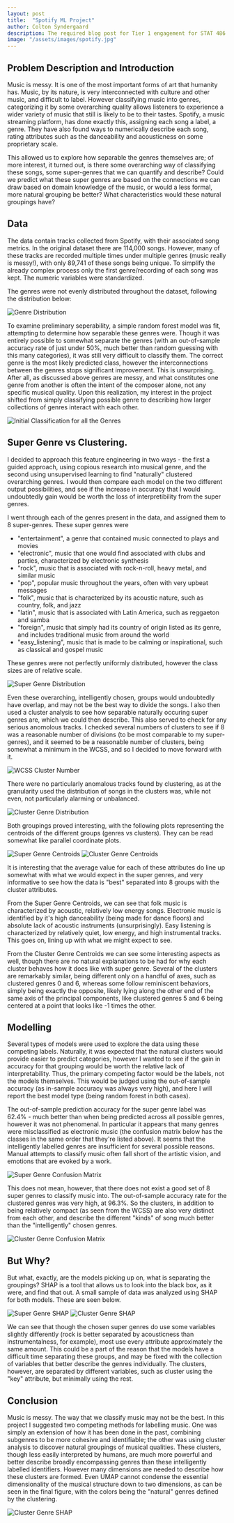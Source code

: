 ```yaml
---
layout: post
title:  "Spotify ML Project"
author: Colton Syndergaard
description: The required blog post for Tier 1 engagement for STAT 486
image: "/assets/images/spotify.jpg"
---
```


## Problem Description and Introduction
Music is messy. It is one of the most important forms of art that humanity has. Music, by its nature, is very interconnected with culture and other music, and difficult to label. However classifying music into genres, categorizing it by some overarching quality allows listeners to experience a wider variety of music that still is likely to be to their tastes. Spotify, a music streaming platform, has done exactly this, assigning each song a label, a genre. They have also found ways to numerically describe each song, rating attributes such as the danceability and acousticness on some proprietary scale.

This allowed us to explore how separable the genres themselves are; of more interest, it turned out, is there some overarching way of classifying these songs, some super-genres that we can quantify and describe? Could we predict what these super genres are based on the connections we can draw based on domain knowledge of the music, or would a less formal, more natural grouping be better? What characteristics would these natural groupings have?

## Data
The data contain tracks collected from Spotify, with their associated song metrics. In the original dataset there are 114,000 songs. However, many of these tracks are recorded multiple times under multiple genres (music really is messy!), with only 89,741 of these songs being unique. To simplify the already complex process only the first genre/recording of each song was kept. The numeric variables were standardized. 

The genres were not evenly distributed throughout the dataset, following the distribution below:

![Genre Distribution]({{site.url}}/{{site.baseurl}}/assets/images/figures/cm_other/genre_distribution.png)

To examine preliminary seperability, a simple random forest model was fit, attempting to determine how separable these genres were. Though it was entirely possible to somewhat separate the genres (with an out-of-sample accuracy rate of just under 50%, much better than random guessing with this many categories), it was still very difficult to classify them. The correct genre is the most likely predicted class, however the interconnections between the genres stops significant improvement. This is unsurprising. After all, as discussed above genres are messy, and what constitutes one genre from another is often the intent of the composer alone, not any specific musical quality. Upon this realization, my interest in the project shifted from simply classifying possible genre to describing how larger collections of genres interact with each other.

![Initial Classification for all the Genres]({{site.url}}/{{site.baseurl}}/assets/images/figures/cm_other/init_rf.png)

## Super Genre vs Clustering.
I decided to approach this feature engineering in two ways - the first a guided approach, using copious research into musical genre, and the second using unsupervised learning to find "naturally" clustered overarching genres. I would then compare each model on the two different output possibilities, and see if the increase in accuracy that I would undoubtedly gain would be worth the loss of interpretibility from the super genres.

I went through each of the genres present in the data, and assigned them to 8 super-genres. These super genres were 
* "entertainment", a genre that contained music connected to plays and movies
* "electronic", music that one would find associated with clubs and parties, characterized by electronic synthesis
* "rock", music that is associated with rock-n-roll, heavy metal, and similar music
* "pop", popular music throughout the years, often with very upbeat messages
* "folk", music that is characterized by its acoustic nature, such as country, folk, and jazz
* "latin", music that is associated with Latin America, such as reggaeton and samba
* "foreign", music that simply had its country of origin listed as its genre, and includes traditional music from around the world
* "easy_listening", music that is made to be calming or inspirational, such as classical and gospel music 

These genres were not perfectly uniformly distributed, however the class sizes are of relative scale.

![Super Genre Distribution]({{site.url}}/{{site.baseurl}}/assets/images/figures/cm_other/super_distribution.png)


Even these overarching, intelligently chosen, groups would undoubtedly have overlap, and may not be the best way to divide the songs. I also then used a cluster analysis to see how separable naturally occuring super genres are, which we could then describe. This also served to check for any serious anomolous tracks. I checked several numbers of clusters to see if 8 was a reasonable number of divisions (to be most comparable to my super-genres), and it seemed to be a reasonable number of clusters, being somewhat a minimum in the WCSS, and so I decided to move forward with it.

![WCSS Cluster Number]({{site.url}}/{{site.baseurl}}/assets/images/figures/cm_other/wcss.png)

There were no particularly anomalous tracks found by clustering, as at the granularity used the distribution of songs in the clusters was, while not even, not particularly alarming or unbalanced.

![Cluster Genre Distribution]({{site.url}}/{{site.baseurl}}/assets/images/figures/cm_other/cluster_distribution.png)

Both groupings proved interesting, with the following plots representing the centroids of the different groups (genres vs clusters). They can be read somewhat like parallel coordinate plots.

![Super Genre Centroids]({{site.url}}/{{site.baseurl}}/assets/images/figures/attributes/super_genre.png)
![Cluster Genre Centroids]({{site.url}}/{{site.baseurl}}/assets/images/figures/attributes/clusters.png)

It is interesting that the average value for each of these attributes do line up somewhat with what we would expect in the super genres, and very informative to see how the data is "best" separated into 8 groups with the cluster attributes. 

From the Super Genre Centroids, we can see that folk music is characterized by acoustic, relatively low energy songs. Electronic music is identified by it's high danceability (being made for dance floors) and absolute lack of acoustic instruments (unsurprisingly). Easy listening is characterized by relatively quiet, low energy, and high instrumental tracks. This goes on, lining up with what we might expect to see.

From the Cluster Genre Centroids we can see some interesting aspects as well, though there are no natural explanations to be had for why each cluster behaves how it does like with super genre. Several of the clusters are remarkably similar, being different only on a handful of axes, such as clustered genres 0 and 6, whereas some follow reminiscent behaviors, simply being exactly the opposite, likely lying along the other end of the same axis of the principal components, like clustered genres 5 and 6 being centered at a point that looks like -1 times the other.

## Modelling
Several types of models were used to explore the data using these competing labels. Naturally, it was expected that the natural clusters would provide easier to predict categories, however I wanted to see if the gain in accuracy for that grouping would be worth the relative lack of interpretability. Thus, the primary competing factor would be the labels, not the models themselves. This would be judged using the out-of-sample accuracy (as in-sample accuracy was always very high), and here I will report the best model type (being random forest in both cases).

The out-of-sample prediction accuracy for the super genre label was 62.4% - much better than when being predicted across all possible genres, however it was not phenomenal. In particular it appears that many genres were misclassified as electronic music (the confusion matrix below has the classes in the same order that they're listed above). It seems that the intelligently labelled genres are insufficient for several possible reasons. Manual attempts to classify music often fall short of the artistic vision, and emotions that are evoked by a work.

![Super Genre Confusion Matrix]({{site.url}}/{{site.baseurl}}/assets/images/figures/cm_other/super_rf.png)

This does not mean, however, that there does not exist a good set of 8 super genres to classify music into. The out-of-sample accuracy rate for the clustered genres was very high, at 96.3%. So the clusters, in addition to being relatively compact (as seen from the WCSS) are also very distinct from each other, and describe the different "kinds" of song much better than the "intelligently" chosen genres.

![Cluster Genre Confusion Matrix]({{site.url}}/{{site.baseurl}}/assets/images/figures/cm_other/cluster_rf.png)

## But Why?
But what, exactly, are the models picking up on, what is separating the groupings? SHAP is a tool that allows us to look into the black box, as it were, and find that out. A small sample of data was analyzed using SHAP for both models. These are seen below.

![Super Genre SHAP]({{site.url}}/{{site.baseurl}}/assets/images/figures/cm_other/super_shap.png)
![Cluster Genre SHAP]({{site.url}}/{{site.baseurl}}/assets/images/figures/cm_other/cluster_shap.png)

We can see that though the chosen super genres do use some variables slightly differently (rock is better separated by acousticness than instrumentalness, for example), most use every attribute approximately the same amount. This could be a part of the reason that the models have a difficult time separating these groups, and may be fixed with the collection of variables that better describe the genres individually. The clusters, however, are separated by different variables, such as cluster using the "key" attribute, but minimally using the rest.

## Conclusion
Music is messy. The way that we classify music may not be the best. In this project I suggested two competing methods for labelling music. One was simply an extension of how it has been done in the past, combining subgenres to be more cohesive and identifiable; the other was using cluster analysis to discover natural groupings of musical qualities. These clusters, though less easily interpreted by humans, are much more powerful and better describe broadly encompassing genres than these intelligently labelled identifiers. However many dimensions are needed to describe how these clusters are formed. Even UMAP cannot condense the essential dimensionality of the musical structure down to two dimensions, as can be seen in the final figure, with the colors being the "natural" genres defined by the clustering.

![Cluster Genre SHAP]({{site.url}}/{{site.baseurl}}/assets/images/figures/cm_other/umap.png)




